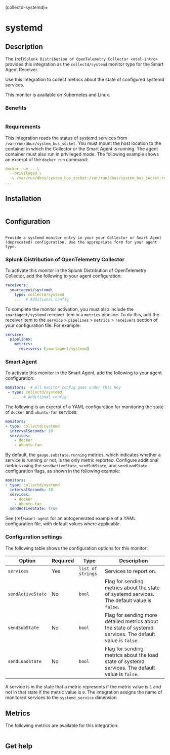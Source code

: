 (collectd-systemd)=

# systemd
<meta name="description" content="Use this Splunk Observability Cloud integration for the Collectd Systemd monitor. See benefits, install, configuration, and metrics">

## Description

The {ref}`Splunk Distribution of OpenTelemetry Collector <otel-intro>` provides this integration as the `collectd/systemd` monitor type for the Smart Agent Receiver.

Use this integration to collect metrics about the state of configured systemd services.

This monitor is available on Kubernetes and Linux.

### Benefits

```{include} /_includes/benefits.md
```

### Requirements

This integration reads the status of systemd services from `/var/run/dbus/system_bus_socket`. You must mount the host location to the container in which the Collector or the Smart Agent is running. The agent container must also run in privileged mode. The following example shows an excerpt of the `docker run` command:

```yaml
docker run ...\
  --privileged \
  -v /var/run/dbus/system_bus_socket:/var/run/dbus/system_bus_socket:ro \
...
```

##  Installation

```{include} /_includes/collector-installation-linux.md
```

## Configuration

```{include} /_includes/configuration.md
```

```{note}
Provide a systemd monitor entry in your your Collector or Smart Agent (deprecated) configuration. Use the appropriate form for your agent type.
```

### Splunk Distribution of OpenTelemetry Collector

To activate this monitor in the Splunk Distribution of OpenTelemetry Collector, add the following to your agent configuration:

```yaml
receivers:
  smartagent/systemd:
    type: collectd/systemd
    ...  # Additional config
```

To complete the monitor activation, you must also include the `smartagent/systemd` receiver item in a `metrics` pipeline. To do this, add the receiver item to the `service` > `pipelines` > `metrics` > `receivers` section of your configuration file. For example:

```yaml
service:
  pipelines:
    metrics:
      receivers: [smartagent/systemd]
```

### Smart Agent

To activate this monitor in the Smart Agent, add the following to your agent configuration:

```yaml
monitors:  # All monitor config goes under this key
 - type: collectd/systemd
   ...  # Additional config
```

The following is an excerpt of a YAML configuration for monitoring the state of `docker` and `ubuntu-fan` services:

```yaml
monitors:
- type: collectd/systemd
  intervalSeconds: 10
  services:
    - docker
    - ubuntu-fan
```

By default, the `gauge.substate.running` metrics, which indicates whether a service is running or not, is the only metric reported. Configure additional metrics using the `sendActiveState`, `sendSubState`, and `sendLoadState` configuration flags, as shown in the following example:

```yaml
monitors:
- type: collectd/systemd
  intervalSeconds: 10
  services:
    - docker
    - ubuntu-fan
  sendActiveState: true
```

See {ref}`smart-agent` for an autogenerated example of a YAML configuration file, with default values where applicable.

### Configuration settings

The following table shows the configuration options for this monitor:

| Option| Required | Type | Description |
| --- | --- | --- | --- |
| `services` | Yes | `list of strings` | Services to report on. |
| `sendActiveState` | No | `bool` | Flag for sending metrics about the state of systemd services. The default value is `false`. |
| `sendSubState` | No | `bool` | Flag for sending more detailed metrics about the state of systemd services. The default value is `false`. |
| `sendLoadState` | No | `bool` | Flag for sending metrics about the load state of systemd services. The default value is `false`. |

A service is in the state that a metric represents if the metric value is `1` and not in that state if the metric value is `0`. The integration assigns the name of monitored services to the `systemd_service` dimension.

## Metrics
The following metrics are available for this integration:

<div class="metrics-yaml" url="https://raw.githubusercontent.com/signalfx/signalfx-agent/main/pkg/monitors/collectd/systemd/metadata.yaml"></div>

```{include} /_includes/metric-defs.md
```

## Get help

```{include} /_includes/troubleshooting.md
```
